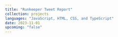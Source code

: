```yaml
---
title: "Runkeeper Tweet Report"
collection: projects
languages: "JavaScript, HTML, CSS, and TypeScript"
date: 2023-11-01
upcoming: "false"
---
```

